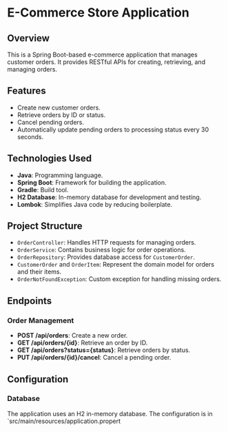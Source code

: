 # E-Commerce Store Application

## Overview
This is a Spring Boot-based e-commerce application that manages customer orders. It provides RESTful APIs for creating, retrieving, and managing orders.

## Features
- Create new customer orders.
- Retrieve orders by ID or status.
- Cancel pending orders.
- Automatically update pending orders to processing status every 30 seconds.

## Technologies Used
- **Java**: Programming language.
- **Spring Boot**: Framework for building the application.
- **Gradle**: Build tool.
- **H2 Database**: In-memory database for development and testing.
- **Lombok**: Simplifies Java code by reducing boilerplate.

## Project Structure
- `OrderController`: Handles HTTP requests for managing orders.
- `OrderService`: Contains business logic for order operations.
- `OrderRepository`: Provides database access for `CustomerOrder`.
- `CustomerOrder` and `OrderItem`: Represent the domain model for orders and their items.
- `OrderNotFoundException`: Custom exception for handling missing orders.

## Endpoints
### Order Management
- **POST /api/orders**: Create a new order.
- **GET /api/orders/{id}**: Retrieve an order by ID.
- **GET /api/orders?status={status}**: Retrieve orders by status.
- **PUT /api/orders/{id}/cancel**: Cancel a pending order.

## Configuration
### Database
The application uses an H2 in-memory database. The configuration is in `src/main/resources/application.propert